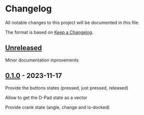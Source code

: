 # Changelog

All notable changes to this project will be documented in this file.

The format is based on [Keep a Changelog](https://keepachangelog.com/en/1.0.0/).


## [Unreleased]

Minor documentation inprovements


## [0.1.0] - 2023-11-17

Provide the buttons states (pressed, just pressed, released)

Allow to get the D-Pad state as a vector

Provide crank state (angle, change and is-docked)


[Unreleased]: https://github.com/jcornaz/beancount_parser_2/compare/v0.1.0...HEAD
[0.1.0]: https://github.com/jcornaz/crankit-input/compare/...v0.1.0
